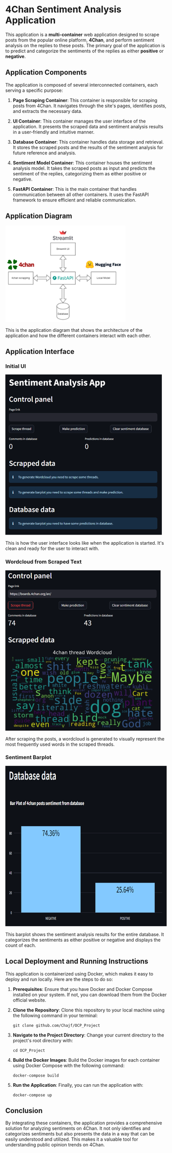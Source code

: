 # 4Chan Sentiment Analysis Application

This application is a **multi-container** web application designed to scrape posts from the popular online platform, **4Chan**, and perform sentiment analysis on the replies to these posts. The primary goal of the application is to predict and categorize the sentiments of the replies as either **positive** or **negative**.

## Application Components

The application is composed of several interconnected containers, each serving a specific purpose:

1. **Page Scraping Container**: This container is responsible for scraping posts from 4Chan. It navigates through the site's pages, identifies posts, and extracts the necessary data.

2. **UI Container**: This container manages the user interface of the application. It presents the scraped data and sentiment analysis results in a user-friendly and intuitive manner.

3. **Database Container**: This container handles data storage and retrieval. It stores the scraped posts and the results of the sentiment analysis for future reference and analysis.

4. **Sentiment Model Container**: This container houses the sentiment analysis model. It takes the scraped posts as input and predicts the sentiment of the replies, categorizing them as either positive or negative.

5. **FastAPI Container**: This is the main container that handles communication between all other containers. It uses the FastAPI framework to ensure efficient and reliable communication.

## Application Diagram

<img src="/images/OCP_diagram.png" height="300">

This is the application diagram that shows the architecture of the application and how the different containers interact with each other.

## Application Interface

### Initial UI

<img src="/images/ui_nodata.png" height="500">

This is how the user interface looks like when the application is started. It's clean and ready for the user to interact with.

### Wordcloud from Scraped Text

<img src="/images/ui_scrape.png" height="500">

After scraping the posts, a wordcloud is generated to visually represent the most frequently used words in the scraped threads.

### Sentiment Barplot

<img src="/images/ui_bar.png" height="500">

This barplot shows the sentiment analysis results for the entire database. It categorizes the sentiments as either positive or negative and displays the count of each.

## Local Deployment and Running Instructions

This application is containerized using Docker, which makes it easy to deploy and run locally. Here are the steps to do so:

1. **Prerequisites**: Ensure that you have Docker and Docker Compose installed on your system. If not, you can download them from the Docker official website.

2. **Clone the Repository**: Clone this repository to your local machine using the following command in your terminal:
    ```
    git clone github.com/Chajf/OCP_Project
    ```

3. **Navigate to the Project Directory**: Change your current directory to the project's root directory with:
    ```
    cd OCP_Project
    ```

4. **Build the Docker Images**: Build the Docker images for each container using Docker Compose with the following command:
    ```
    docker-compose build
    ```

5. **Run the Application**: Finally, you can run the application with:
    ```
    docker-compose up
    ```

## Conclusion

By integrating these containers, the application provides a comprehensive solution for analyzing sentiments on 4Chan. It not only identifies and categorizes sentiments but also presents the data in a way that can be easily understood and utilized. This makes it a valuable tool for understanding public opinion trends on 4Chan. 